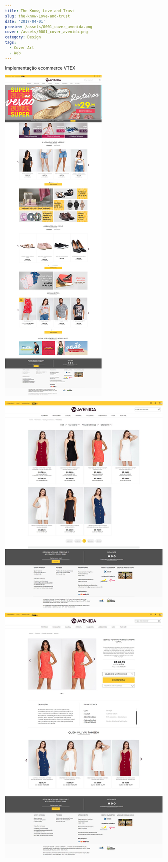 ```yaml
---
title: The Know, Love and Trust
slug: the-know-Love-and-trust
date: '2017-04-01'
preview: /assets/0001_cover_avenida.png
cover: /assets/0001_cover_avenida.png
category: Design
tags:
  - Cover Art
  - Web
---
```

Implementação ecommerce VTEX

![](/assets/grupoavenida_01.jpg)

![](/assets/grupoavenida_02.jpg)

![](/assets/grupoavenida_03.jpg)
